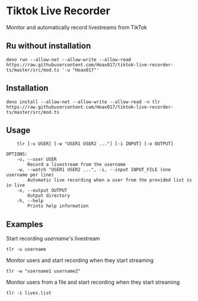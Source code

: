 # Tiktok Live Recorder

Monitor and automatically record livestreams from TikTok

## Ru without installation

```
deno run --allow-net --allow-write --allow-read https://raw.githubusercontent.com/Hoax017/tiktok-live-recorder-ts/master/src/mod.ts '-u "Hoax017"'
```

## Installation

```
deno install --allow-net --allow-write --allow-read -n tlr https://raw.githubusercontent.com/Hoax017/tiktok-live-recorder-ts/master/src/mod.ts
```

## Usage

```
    tlr [-u USER] [-w "USER1 USER2 ..."] [-i INPUT] [-o OUTPUT]

OPTIONS:
    -u, --user USER
        Record a livestream from the username
    -w, --watch "USER1 USER2 ...", -i, --input INPUT_FILE (one username per line)
        Automatic live recording when a user from the provided list is in live
    -o, --output OUTPUT
        Output directory
    -h, --help
        Prints help information
```

## Examples

Start recording _username_'s livestream

```
tlr -u username
```

Monitor users and start recording when they start streaming

```
tlr -w "username1 username2"
```

Monitor users from a file and start recording when they start streaming

```
tlr -i lives.list
```
